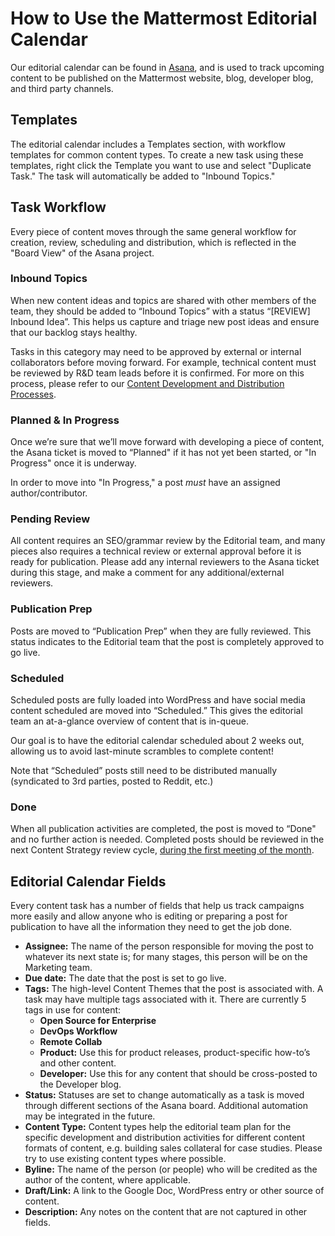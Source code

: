 # How to Use the Mattermost Editorial Calendar

Our editorial calendar can be found in [Asana](https://app.asana.com/0/1190898966199137/board), and is used to track upcoming content to be published on the Mattermost website, blog, developer blog, and third party channels. 

## Templates
The editorial calendar includes a Templates section, with workflow templates for common content types. To create a new task using these templates, right click the Template you want to use and select "Duplicate Task." The task will automatically be added to "Inbound Topics."

## Task Workflow

Every piece of content moves through the same general workflow for creation, review, scheduling and distribution, which is reflected in the "Board View" of the Asana project. 

### Inbound Topics
When new content ideas and topics are shared with other members of the team, they should be added to “Inbound Topics” with a status “[REVIEW] Inbound Idea”. This helps us capture and triage new post ideas and ensure that our backlog stays healthy. 

Tasks in this category may need to be approved by external or internal collaborators before moving forward. For example, technical content must be reviewed by R&D team leads before it is confirmed. For more on this process, please refer to our [Content Development and Distribution Processes](https://handbook.mattermost.com/operations/messaging-and-math/content-marketing/content-development-distribution-processes).

### Planned & In Progress
Once we’re sure that we’ll move forward with developing a piece of content, the Asana ticket is moved to “Planned" if it has not yet been started, or "In Progress" once it is underway. 

In order to move into "In Progress," a post *must* have an assigned author/contributor. 

### Pending Review
All content requires an SEO/grammar review by the Editorial team, and many pieces also requires a technical review or external approval before it is ready for publication. Please add any internal reviewers to the Asana ticket during this stage, and make a comment for any additional/external reviewers.  

### Publication Prep
Posts are moved to “Publication Prep” when they are fully reviewed. This status indicates to the Editorial team that the post is completely approved to go live.

### Scheduled 
Scheduled posts are fully loaded into WordPress and have social media content scheduled are moved into “Scheduled.” This gives the editorial team an at-a-glance overview of content that is in-queue.

Our goal is to have the editorial calendar scheduled about 2 weeks out, allowing us to avoid last-minute scrambles to complete content! 

Note that “Scheduled” posts still need to be distributed manually (syndicated to 3rd parties, posted to Reddit, etc.)

### Done
When all publication activities are completed, the post is moved to “Done" and no further action is needed. Completed posts should be reviewed in the next Content Strategy review cycle, [during the first meeting of the month](https://handbook.mattermost.com/operations/messaging-and-math/content-marketing#editorial-channels-and-meetings). 

## Editorial Calendar Fields
Every content task has a number of fields that help us track campaigns more easily and allow anyone who is editing or preparing a post for publication to have all the information they need to get the job done. 

* **Assignee:** The name of the person responsible for moving the post to whatever its next state is; for many stages, this person will be on the Marketing team. 
* **Due date:** The date that the post is set to go live. 
* **Tags:** The high-level Content Themes that the post is associated with. A task may have multiple tags associated with it. There are currently 5 tags in use for content:
    * **Open Source for Enterprise**
    * **DevOps Workflow**
    * **Remote Collab** 
    * **Product:** Use this for product releases, product-specific how-to’s and other content. 
    * **Developer:** Use this for any content that should be cross-posted to the Developer blog.
* **Status:** Statuses are set to change automatically as a task is moved through different sections of the Asana board. Additional automation may be integrated in the future. 
* **Content Type:** Content types help the editorial team plan for the specific development and distribution activities for different content formats of content, e.g. building sales collateral for case studies. Please try to use existing content types where possible. 
* **Byline:** The name of the person (or people) who will be credited as the author of the content, where applicable. 
* **Draft/Link:** A link to the Google Doc, WordPress entry or other source of content. 
* **Description:** Any notes on the content that are not captured in other fields. 

